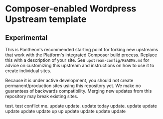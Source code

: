 # Composer-enabled Wordpress Upstream template
## Experimental

This is Pantheon's recommended starting point for forking new upstreams that work with the Platform's integrated
Composer build process. Replace this with a description of your site. See `upstream-config/README.md` for advice
on customizing this upstream and instructions on how to use it to create individual sites.

Because it is under active development, you should not create permanent/production sites using this repository
yet. We make no guarantees of backwards compatibility. Merging new updates from this repository may break existing
sites.

test. test conflict me. update update. update today update. update update update update update
up up
update update
update update
